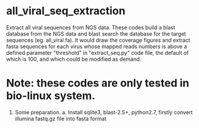 # all_viral_seq_extraction
Extract all viral sequences from NGS data.
These codes build a blast database from the NGS data and blast search the database for the target sequences (eg. all_viral.fa). It would draw the coverage figures and extract fasta sequences for each virus whose mapped reads numbers is above a defined parameter "threshold" in "extract_seq.py" code file, the default of which is 100, and which could be modified as demand.

# Note: these codes are only tested in bio-linux system.
1. Some preparation.
    a. Install sqlite3, blast-2.5+, python2.7, 
firstly convert illumina fastq.gz file into fasta format

